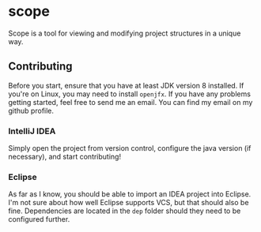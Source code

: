 # scope
Scope is a tool for viewing and modifying project structures in a unique way.

## Contributing
Before you start, ensure that you have at least JDK version 8 installed. If you're on Linux, you may need to install `openjfx`. If you have any problems getting started, feel free to send me an email. You can find my email on my github profile.

### IntelliJ IDEA
Simply open the project from version control, configure the java version (if necessary), and start contributing!

### Eclipse
As far as I know, you should be able to import an IDEA project into Eclipse. I'm not sure about how well Eclipse supports VCS, but that should also be fine. 
Dependencies are located in the `dep` folder should they need to be configured further.
